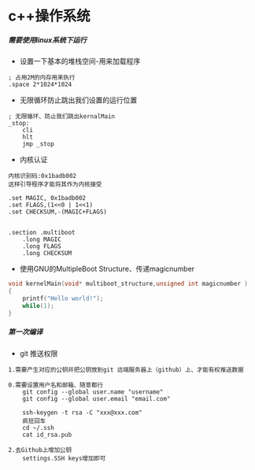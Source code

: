 # c++操作系统

##### 需要使用linux系统下运行

- 设置一下基本的堆栈空间-用来加载程序

```assembly
; 占用2M的内存用来执行
.space 2*1024*1024 
```

- 无限循环防止跳出我们设置的运行位置

```assembly
; 无限循环、防止我们跳出kernalMain
_stop:
    cli
    hlt
    jmp _stop

```

- 内核认证

```assembly
内核识别码:0x1badb002
这样引导程序才能将其作为内核接受

.set MAGIC, 0x1badb002
.set FLAGS,(1<<0 | 1<<1)
.set CHECKSUM,-(MAGIC+FLAGS)


.section .multiboot
    .long MAGIC
    .long FLAGS
    .long CHECKSUM
```

- 使用GNU的MultipleBoot Structure、传递magicnumber

```cpp
void kernelMain(void* multiboot_structure,unsigned int magicnumber )
{
    printf("Hello world!");
    while(1);
}
```

##### 第一次编译

- git 推送权限

```
1.需要产生对应的公钥并把公钥放到git 远端服务器上（github）上、才能有权推送数据

0.需要设置用户名和邮箱、随意都行
	git config --global user.name "username"
	git config --global user.email "email.com"
	
	ssh-keygen -t rsa -C "xxx@xxx.com"
	疯狂回车
	cd ~/.ssh
	cat id_rsa.pub
	
2.去Github上增加公钥
	settings.SSH keys增加即可
```

